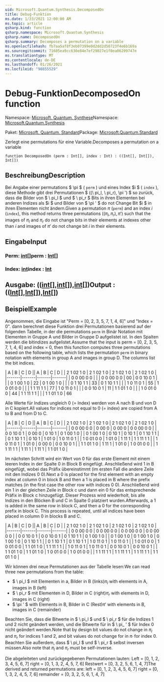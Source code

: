 ```yaml
---
uid: Microsoft.Quantum.Synthesis.DecomposedOn
title: Debug-Funktion
ms.date: 1/23/2021 12:00:00 AM
ms.topic: article
qsharp.kind: function
qsharp.namespace: Microsoft.Quantum.Synthesis
qsharp.name: DecomposedOn
qsharp.summary: Decomposes a permutation on a variable
ms.openlocfilehash: fb7aa5af8f3eb07399e0d2dd2d50723f4e6b169a
ms.sourcegitcommit: 71605ea9cc630e84e7ef29027e1f0ea06299747e
ms.translationtype: MT
ms.contentlocale: de-DE
ms.lasthandoff: 01/26/2021
ms.locfileid: "98855529"
---
```

# <a name="decomposedon-function"></a><span data-ttu-id="f1d09-102">Debug-Funktion</span><span class="sxs-lookup"><span data-stu-id="f1d09-102">DecomposedOn function</span></span>

<span data-ttu-id="f1d09-103">Namespace: [Microsoft. Quantum. Synthese](xref:Microsoft.Quantum.Synthesis)</span><span class="sxs-lookup"><span data-stu-id="f1d09-103">Namespace: [Microsoft.Quantum.Synthesis](xref:Microsoft.Quantum.Synthesis)</span></span>

<span data-ttu-id="f1d09-104">Paket: [Microsoft. Quantum. Standard](https://nuget.org/packages/Microsoft.Quantum.Standard)</span><span class="sxs-lookup"><span data-stu-id="f1d09-104">Package: [Microsoft.Quantum.Standard](https://nuget.org/packages/Microsoft.Quantum.Standard)</span></span>


<span data-ttu-id="f1d09-105">Zerlegt eine permutations für eine Variable.</span><span class="sxs-lookup"><span data-stu-id="f1d09-105">Decomposes a permutation on a variable</span></span>

```qsharp
function DecomposedOn (perm : Int[], index : Int) : ((Int[], Int[]), Int[])
```


## <a name="description"></a><span data-ttu-id="f1d09-106">Beschreibung</span><span class="sxs-lookup"><span data-stu-id="f1d09-106">Description</span></span>

<span data-ttu-id="f1d09-107">Bei Angabe einer permutations $ \pi $ ( `perm` ) und eines Index $i $ ( `index` ), diese Methode gibt drei Permutationen $ ((\ pi_l, \ pi_r), \pi ') $ so zurück, dass die Bilder von $ \ pi_l $ und $ \ pi_r $ Bits in ihren Elementen bei anderen Indizes als $i $ und Bilder von $ \pi ' $ do not Change Bit $i $ in ihren Elementen nicht ändern.</span><span class="sxs-lookup"><span data-stu-id="f1d09-107">Given a permutation $\pi$ (`perm`) and an index $i$ (`index`), this method returns three permutations $((\pi_l, \pi_r), \pi')$ such that the images of $\pi_l$ and $\pi_r$ do not change bits in their elements at indexes other than $i$ and images of $\pi'$ do not change bit $i$ in their elements.</span></span>

## <a name="input"></a><span data-ttu-id="f1d09-108">Eingabe</span><span class="sxs-lookup"><span data-stu-id="f1d09-108">Input</span></span>

### <a name="perm--int"></a><span data-ttu-id="f1d09-109">Perm: [int](xref:microsoft.quantum.lang-ref.int)[]</span><span class="sxs-lookup"><span data-stu-id="f1d09-109">perm : [Int](xref:microsoft.quantum.lang-ref.int)[]</span></span>




### <a name="index--int"></a><span data-ttu-id="f1d09-110">Index: [int](xref:microsoft.quantum.lang-ref.int)</span><span class="sxs-lookup"><span data-stu-id="f1d09-110">index : [Int](xref:microsoft.quantum.lang-ref.int)</span></span>





## <a name="output--intintint"></a><span data-ttu-id="f1d09-111">Ausgabe: (([int](xref:microsoft.quantum.lang-ref.int)[],[int](xref:microsoft.quantum.lang-ref.int)[]),[int](xref:microsoft.quantum.lang-ref.int)[])</span><span class="sxs-lookup"><span data-stu-id="f1d09-111">Output : (([Int](xref:microsoft.quantum.lang-ref.int)[],[Int](xref:microsoft.quantum.lang-ref.int)[]),[Int](xref:microsoft.quantum.lang-ref.int)[])</span></span>



## <a name="example"></a><span data-ttu-id="f1d09-112">Beispiel</span><span class="sxs-lookup"><span data-stu-id="f1d09-112">Example</span></span>

<span data-ttu-id="f1d09-113">Angenommen, die Eingabe ist "Perm = [0, 2, 3, 5, 7, 1, 4, 6]" und "Index = 0". dann berechnet diese Funktion drei Permutationen basierend auf der folgenden Tabelle, in der die permutations `perm` in Binär Notation mit Elementen in Gruppe A und Bilder in Gruppe D aufgelistet ist.  In den Spalten werden die bitindizes aufgelistet.</span><span class="sxs-lookup"><span data-stu-id="f1d09-113">Assume that the input is perm = [0, 2, 3, 5, 7, 1, 4, 6] and index = 0, then this function computes three permutations based on the following table, which lists the permutation `perm` in binary notation with elements in group A and images in group D.  The columns list the bit indices.</span></span>

<span data-ttu-id="f1d09-114">|   A |   B |   C |   D |</span><span class="sxs-lookup"><span data-stu-id="f1d09-114">|   A   |   B   |   C   |   D   |</span></span>
| <span data-ttu-id="f1d09-115">2 1 0</span><span class="sxs-lookup"><span data-stu-id="f1d09-115">2 1 0</span></span> | <span data-ttu-id="f1d09-116">2 1 0</span><span class="sxs-lookup"><span data-stu-id="f1d09-116">2 1 0</span></span> | <span data-ttu-id="f1d09-117">2 1 0</span><span class="sxs-lookup"><span data-stu-id="f1d09-117">2 1 0</span></span> | <span data-ttu-id="f1d09-118">2 1 0</span><span class="sxs-lookup"><span data-stu-id="f1d09-118">2 1 0</span></span> |
|-------|-------|-------|-------|
| <span data-ttu-id="f1d09-119">0 0 0</span><span class="sxs-lookup"><span data-stu-id="f1d09-119">0 0 0</span></span> |       |       | <span data-ttu-id="f1d09-120">0 0 0</span><span class="sxs-lookup"><span data-stu-id="f1d09-120">0 0 0</span></span> | <span data-ttu-id="f1d09-121">0</span><span class="sxs-lookup"><span data-stu-id="f1d09-121">0</span></span>
| <span data-ttu-id="f1d09-122">0 0 1</span><span class="sxs-lookup"><span data-stu-id="f1d09-122">0 0 1</span></span> |       |       | <span data-ttu-id="f1d09-123">0 1 0</span><span class="sxs-lookup"><span data-stu-id="f1d09-123">0 1 0</span></span> | <span data-ttu-id="f1d09-124">2</span><span class="sxs-lookup"><span data-stu-id="f1d09-124">2</span></span>
| <span data-ttu-id="f1d09-125">0 1 0</span><span class="sxs-lookup"><span data-stu-id="f1d09-125">0 1 0</span></span> |       |       | <span data-ttu-id="f1d09-126">0 1 1</span><span class="sxs-lookup"><span data-stu-id="f1d09-126">0 1 1</span></span> | <span data-ttu-id="f1d09-127">3</span><span class="sxs-lookup"><span data-stu-id="f1d09-127">3</span></span>
| <span data-ttu-id="f1d09-128">0 1 1</span><span class="sxs-lookup"><span data-stu-id="f1d09-128">0 1 1</span></span> |       |       | <span data-ttu-id="f1d09-129">1 0 1</span><span class="sxs-lookup"><span data-stu-id="f1d09-129">1 0 1</span></span> | <span data-ttu-id="f1d09-130">5</span><span class="sxs-lookup"><span data-stu-id="f1d09-130">5</span></span>
| <span data-ttu-id="f1d09-131">1 0 0</span><span class="sxs-lookup"><span data-stu-id="f1d09-131">1 0 0</span></span> |       |       | <span data-ttu-id="f1d09-132">1 1 1</span><span class="sxs-lookup"><span data-stu-id="f1d09-132">1 1 1</span></span> | <span data-ttu-id="f1d09-133">7</span><span class="sxs-lookup"><span data-stu-id="f1d09-133">7</span></span>
| <span data-ttu-id="f1d09-134">1 0 1</span><span class="sxs-lookup"><span data-stu-id="f1d09-134">1 0 1</span></span> |       |       | <span data-ttu-id="f1d09-135">0 0 1</span><span class="sxs-lookup"><span data-stu-id="f1d09-135">0 0 1</span></span> | <span data-ttu-id="f1d09-136">1</span><span class="sxs-lookup"><span data-stu-id="f1d09-136">1</span></span>
| <span data-ttu-id="f1d09-137">1 1 0</span><span class="sxs-lookup"><span data-stu-id="f1d09-137">1 1 0</span></span> |       |       | <span data-ttu-id="f1d09-138">1 0 0</span><span class="sxs-lookup"><span data-stu-id="f1d09-138">1 0 0</span></span> | <span data-ttu-id="f1d09-139">4</span><span class="sxs-lookup"><span data-stu-id="f1d09-139">4</span></span>
| <span data-ttu-id="f1d09-140">1 1 1</span><span class="sxs-lookup"><span data-stu-id="f1d09-140">1 1 1</span></span> |       |       | <span data-ttu-id="f1d09-141">1 1 0</span><span class="sxs-lookup"><span data-stu-id="f1d09-141">1 1 0</span></span> | <span data-ttu-id="f1d09-142">6</span><span class="sxs-lookup"><span data-stu-id="f1d09-142">6</span></span>

<span data-ttu-id="f1d09-143">Alle Werte für Indizes ungleich 0 (= Index) werden von A nach B und von D in C kopiert.</span><span class="sxs-lookup"><span data-stu-id="f1d09-143">All values for indices not equal to 0 (= index) are copied from A to B and from D to C.</span></span>

<span data-ttu-id="f1d09-144">|   A |   B |   C |   D |</span><span class="sxs-lookup"><span data-stu-id="f1d09-144">|   A   |   B   |   C   |   D   |</span></span>
| <span data-ttu-id="f1d09-145">2 1 0</span><span class="sxs-lookup"><span data-stu-id="f1d09-145">2 1 0</span></span> | <span data-ttu-id="f1d09-146">2 1 0</span><span class="sxs-lookup"><span data-stu-id="f1d09-146">2 1 0</span></span> | <span data-ttu-id="f1d09-147">2 1 0</span><span class="sxs-lookup"><span data-stu-id="f1d09-147">2 1 0</span></span> | <span data-ttu-id="f1d09-148">2 1 0</span><span class="sxs-lookup"><span data-stu-id="f1d09-148">2 1 0</span></span> |
|-------|-------|-------|-------|
| <span data-ttu-id="f1d09-149">0 0 0</span><span class="sxs-lookup"><span data-stu-id="f1d09-149">0 0 0</span></span> | <span data-ttu-id="f1d09-150">0 0</span><span class="sxs-lookup"><span data-stu-id="f1d09-150">0 0</span></span>   | <span data-ttu-id="f1d09-151">0 0</span><span class="sxs-lookup"><span data-stu-id="f1d09-151">0 0</span></span>   | <span data-ttu-id="f1d09-152">0 0 0</span><span class="sxs-lookup"><span data-stu-id="f1d09-152">0 0 0</span></span> |
| <span data-ttu-id="f1d09-153">0 0 1</span><span class="sxs-lookup"><span data-stu-id="f1d09-153">0 0 1</span></span> | <span data-ttu-id="f1d09-154">0 0</span><span class="sxs-lookup"><span data-stu-id="f1d09-154">0 0</span></span>   | <span data-ttu-id="f1d09-155">0 1</span><span class="sxs-lookup"><span data-stu-id="f1d09-155">0 1</span></span>   | <span data-ttu-id="f1d09-156">0 1 0</span><span class="sxs-lookup"><span data-stu-id="f1d09-156">0 1 0</span></span> |
| <span data-ttu-id="f1d09-157">0 1 0</span><span class="sxs-lookup"><span data-stu-id="f1d09-157">0 1 0</span></span> | <span data-ttu-id="f1d09-158">0 1</span><span class="sxs-lookup"><span data-stu-id="f1d09-158">0 1</span></span>   | <span data-ttu-id="f1d09-159">0 1</span><span class="sxs-lookup"><span data-stu-id="f1d09-159">0 1</span></span>   | <span data-ttu-id="f1d09-160">0 1 1</span><span class="sxs-lookup"><span data-stu-id="f1d09-160">0 1 1</span></span> |
| <span data-ttu-id="f1d09-161">0 1 1</span><span class="sxs-lookup"><span data-stu-id="f1d09-161">0 1 1</span></span> | <span data-ttu-id="f1d09-162">0 1</span><span class="sxs-lookup"><span data-stu-id="f1d09-162">0 1</span></span>   | <span data-ttu-id="f1d09-163">1 0</span><span class="sxs-lookup"><span data-stu-id="f1d09-163">1 0</span></span>   | <span data-ttu-id="f1d09-164">1 0 1</span><span class="sxs-lookup"><span data-stu-id="f1d09-164">1 0 1</span></span> |
| <span data-ttu-id="f1d09-165">1 0 0</span><span class="sxs-lookup"><span data-stu-id="f1d09-165">1 0 0</span></span> | <span data-ttu-id="f1d09-166">1 0</span><span class="sxs-lookup"><span data-stu-id="f1d09-166">1 0</span></span>   | <span data-ttu-id="f1d09-167">1 1</span><span class="sxs-lookup"><span data-stu-id="f1d09-167">1 1</span></span>   | <span data-ttu-id="f1d09-168">1 1 1</span><span class="sxs-lookup"><span data-stu-id="f1d09-168">1 1 1</span></span> |
| <span data-ttu-id="f1d09-169">1 0 1</span><span class="sxs-lookup"><span data-stu-id="f1d09-169">1 0 1</span></span> | <span data-ttu-id="f1d09-170">1 0</span><span class="sxs-lookup"><span data-stu-id="f1d09-170">1 0</span></span>   | <span data-ttu-id="f1d09-171">0 0</span><span class="sxs-lookup"><span data-stu-id="f1d09-171">0 0</span></span>   | <span data-ttu-id="f1d09-172">0 0 1</span><span class="sxs-lookup"><span data-stu-id="f1d09-172">0 0 1</span></span> |
| <span data-ttu-id="f1d09-173">1 1 0</span><span class="sxs-lookup"><span data-stu-id="f1d09-173">1 1 0</span></span> | <span data-ttu-id="f1d09-174">1 1</span><span class="sxs-lookup"><span data-stu-id="f1d09-174">1 1</span></span>   | <span data-ttu-id="f1d09-175">1 0</span><span class="sxs-lookup"><span data-stu-id="f1d09-175">1 0</span></span>   | <span data-ttu-id="f1d09-176">1 0 0</span><span class="sxs-lookup"><span data-stu-id="f1d09-176">1 0 0</span></span> |
| <span data-ttu-id="f1d09-177">1 1 1</span><span class="sxs-lookup"><span data-stu-id="f1d09-177">1 1 1</span></span> | <span data-ttu-id="f1d09-178">1 1</span><span class="sxs-lookup"><span data-stu-id="f1d09-178">1 1</span></span>   | <span data-ttu-id="f1d09-179">1 1</span><span class="sxs-lookup"><span data-stu-id="f1d09-179">1 1</span></span>   | <span data-ttu-id="f1d09-180">1 1 0</span><span class="sxs-lookup"><span data-stu-id="f1d09-180">1 1 0</span></span> |

<span data-ttu-id="f1d09-181">Im nächsten Schritt wird ein Wert von 0 für das erste Element mit einem leeren Index in der Spalte 0 in Block B eingefügt. Anschließend wird 1 in B eingefügt, wobei das Präfix übereinstimmt (im ersten Fall die andere Zeile mit den Indizes 0 0).</span><span class="sxs-lookup"><span data-stu-id="f1d09-181">Next a 0 is placed for the first element with an empty index at column 0 in block B and then a 1 is placed in B where the prefix matches (in the first case the other row with indices 0 0).</span></span>
<span data-ttu-id="f1d09-182">Anschließend wird ein 1 in der gleichen Zeile in Block c und dann ein 0 für das entsprechende Präfix in Block c hinzugefügt.  Dieser Prozess wird wiederholt, bis alle Indizes in den Blöcken B und C in Spalte 0 platziert wurden.</span><span class="sxs-lookup"><span data-stu-id="f1d09-182">Afterwards, a 1 is added in the same row in block C, and then a 0 for the corresponding prefix in block C.  This process is repeated, until all indices have been placed in column 0 in blocks B and C.</span></span>

<span data-ttu-id="f1d09-183">|   A |   B |   C |   D |</span><span class="sxs-lookup"><span data-stu-id="f1d09-183">|   A   |   B   |   C   |   D   |</span></span>
| <span data-ttu-id="f1d09-184">2 1 0</span><span class="sxs-lookup"><span data-stu-id="f1d09-184">2 1 0</span></span> | <span data-ttu-id="f1d09-185">2 1 0</span><span class="sxs-lookup"><span data-stu-id="f1d09-185">2 1 0</span></span> | <span data-ttu-id="f1d09-186">2 1 0</span><span class="sxs-lookup"><span data-stu-id="f1d09-186">2 1 0</span></span> | <span data-ttu-id="f1d09-187">2 1 0</span><span class="sxs-lookup"><span data-stu-id="f1d09-187">2 1 0</span></span> |
|-------|-------|-------|-------|
| <span data-ttu-id="f1d09-188">0 0 0</span><span class="sxs-lookup"><span data-stu-id="f1d09-188">0 0 0</span></span> | <span data-ttu-id="f1d09-189">0 0 0</span><span class="sxs-lookup"><span data-stu-id="f1d09-189">0 0 0</span></span> | <span data-ttu-id="f1d09-190">0 0 0</span><span class="sxs-lookup"><span data-stu-id="f1d09-190">0 0 0</span></span> | <span data-ttu-id="f1d09-191">0 0 0</span><span class="sxs-lookup"><span data-stu-id="f1d09-191">0 0 0</span></span> |
| <span data-ttu-id="f1d09-192">0 0 1</span><span class="sxs-lookup"><span data-stu-id="f1d09-192">0 0 1</span></span> | <span data-ttu-id="f1d09-193">0 0 1</span><span class="sxs-lookup"><span data-stu-id="f1d09-193">0 0 1</span></span> | <span data-ttu-id="f1d09-194">0 1 1</span><span class="sxs-lookup"><span data-stu-id="f1d09-194">0 1 1</span></span> | <span data-ttu-id="f1d09-195">0 1 0</span><span class="sxs-lookup"><span data-stu-id="f1d09-195">0 1 0</span></span> |
| <span data-ttu-id="f1d09-196">0 1 0</span><span class="sxs-lookup"><span data-stu-id="f1d09-196">0 1 0</span></span> | <span data-ttu-id="f1d09-197">0 1 0</span><span class="sxs-lookup"><span data-stu-id="f1d09-197">0 1 0</span></span> | <span data-ttu-id="f1d09-198">0 1 0</span><span class="sxs-lookup"><span data-stu-id="f1d09-198">0 1 0</span></span> | <span data-ttu-id="f1d09-199">0 1 1</span><span class="sxs-lookup"><span data-stu-id="f1d09-199">0 1 1</span></span> |
| <span data-ttu-id="f1d09-200">0 1 1</span><span class="sxs-lookup"><span data-stu-id="f1d09-200">0 1 1</span></span> | <span data-ttu-id="f1d09-201">0 1 1</span><span class="sxs-lookup"><span data-stu-id="f1d09-201">0 1 1</span></span> | <span data-ttu-id="f1d09-202">1 0 1</span><span class="sxs-lookup"><span data-stu-id="f1d09-202">1 0 1</span></span> | <span data-ttu-id="f1d09-203">1 0 1</span><span class="sxs-lookup"><span data-stu-id="f1d09-203">1 0 1</span></span> |
| <span data-ttu-id="f1d09-204">1 0 0</span><span class="sxs-lookup"><span data-stu-id="f1d09-204">1 0 0</span></span> | <span data-ttu-id="f1d09-205">1 0 0</span><span class="sxs-lookup"><span data-stu-id="f1d09-205">1 0 0</span></span> | <span data-ttu-id="f1d09-206">1 1 0</span><span class="sxs-lookup"><span data-stu-id="f1d09-206">1 1 0</span></span> | <span data-ttu-id="f1d09-207">1 1 1</span><span class="sxs-lookup"><span data-stu-id="f1d09-207">1 1 1</span></span> |
| <span data-ttu-id="f1d09-208">1 0 1</span><span class="sxs-lookup"><span data-stu-id="f1d09-208">1 0 1</span></span> | <span data-ttu-id="f1d09-209">1 0 1</span><span class="sxs-lookup"><span data-stu-id="f1d09-209">1 0 1</span></span> | <span data-ttu-id="f1d09-210">0 0 1</span><span class="sxs-lookup"><span data-stu-id="f1d09-210">0 0 1</span></span> | <span data-ttu-id="f1d09-211">0 0 1</span><span class="sxs-lookup"><span data-stu-id="f1d09-211">0 0 1</span></span> |
| <span data-ttu-id="f1d09-212">1 1 0</span><span class="sxs-lookup"><span data-stu-id="f1d09-212">1 1 0</span></span> | <span data-ttu-id="f1d09-213">1 1 0</span><span class="sxs-lookup"><span data-stu-id="f1d09-213">1 1 0</span></span> | <span data-ttu-id="f1d09-214">1 0 0</span><span class="sxs-lookup"><span data-stu-id="f1d09-214">1 0 0</span></span> | <span data-ttu-id="f1d09-215">1 0 0</span><span class="sxs-lookup"><span data-stu-id="f1d09-215">1 0 0</span></span> |
| <span data-ttu-id="f1d09-216">1 1 1</span><span class="sxs-lookup"><span data-stu-id="f1d09-216">1 1 1</span></span> | <span data-ttu-id="f1d09-217">1 1 1</span><span class="sxs-lookup"><span data-stu-id="f1d09-217">1 1 1</span></span> | <span data-ttu-id="f1d09-218">1 1 1</span><span class="sxs-lookup"><span data-stu-id="f1d09-218">1 1 1</span></span> | <span data-ttu-id="f1d09-219">1 1 0</span><span class="sxs-lookup"><span data-stu-id="f1d09-219">1 1 0</span></span> |

<span data-ttu-id="f1d09-220">Wir können drei neue Permutationen aus der Tabelle lesen:</span><span class="sxs-lookup"><span data-stu-id="f1d09-220">We can read three new permutations from the table:</span></span>

- <span data-ttu-id="f1d09-221">$ \ pi_l $ mit Elementen in a, Bilder in B (links)</span><span class="sxs-lookup"><span data-stu-id="f1d09-221">$\pi_l$ with elements in A, images in B (left)</span></span>
- <span data-ttu-id="f1d09-222">$ \ pi_r $ mit Elementen in D, Bilder in C (right)</span><span class="sxs-lookup"><span data-stu-id="f1d09-222">$\pi_r$ with elements in D, images in C (right)</span></span>
- <span data-ttu-id="f1d09-223">$ \pi ' $ with Elements in B, Bilder in C (Rest)</span><span class="sxs-lookup"><span data-stu-id="f1d09-223">$\pi'$  with elements in B, images in C (remainder)</span></span>

<span data-ttu-id="f1d09-224">Beachten Sie, dass die Bitwerte in $ \ pi_l $ und $ \ pi_r $ für die Indizes 1 und 2 nicht geändert werden, und die Bitwerte für in $ \ pi_ ' $ für Index 0 nicht geändert werden.</span><span class="sxs-lookup"><span data-stu-id="f1d09-224">Note that by design bit values do not change in $\pi_l$ and $\pi_r$ for indices 1 and 2, and bit values do not change for in $\pi_'$ for index 0.</span></span>  <span data-ttu-id="f1d09-225">Beachten Sie außerdem, dass $ \ pi_l $ und $ \ pi_r $ selbst inversen müssen.</span><span class="sxs-lookup"><span data-stu-id="f1d09-225">Also note that $\pi_l$ and $\pi_r$ must be self-inverse.</span></span>

<span data-ttu-id="f1d09-226">Die abgeleiteten und zurückgegebenen Permutationen lauten: Left = [0, 1, 2, 3, 4, 5, 6, 7] right = [0, 1, 3, 2, 4, 5, 7, 6] Restwert = [0, 3, 2, 5, 6, 1, 4, 7]</span><span class="sxs-lookup"><span data-stu-id="f1d09-226">The derived and returned permutations are: left      = [0, 1, 2, 3, 4, 5, 6, 7] right     = [0, 1, 3, 2, 4, 5, 7, 6] remainder = [0, 3, 2, 5, 6, 1, 4, 7]</span></span>